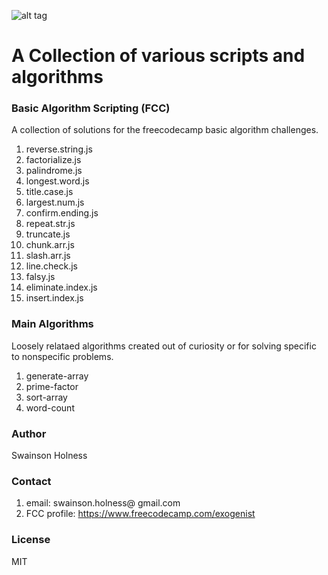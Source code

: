 ![alt tag](https://github.com/Exogenist/algorithm-library/blob/master/img/header.png)

# A Collection of various scripts and algorithms 

### Basic Algorithm Scripting (FCC)
A collection of solutions for the freecodecamp basic algorithm challenges. 

1. reverse.string.js
2. factorialize.js
3. palindrome.js
4. longest.word.js
5. title.case.js
6. largest.num.js
7. confirm.ending.js
8. repeat.str.js
9. truncate.js
10. chunk.arr.js
11. slash.arr.js
12. line.check.js
13. falsy.js
14. eliminate.index.js
15. insert.index.js

### Main Algorithms
Loosely relataed algorithms created out of curiosity or for solving specific to nonspecific problems.

1. generate-array
2. prime-factor
3. sort-array
4. word-count

### Author
Swainson Holness

### Contact
1. email: swainson.holness@ gmail.com 
2. FCC profile: https://www.freecodecamp.com/exogenist

### License
MIT




